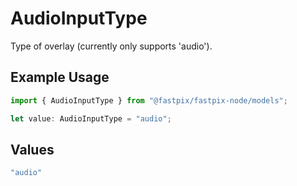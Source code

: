 # AudioInputType

Type of overlay (currently only supports 'audio').

## Example Usage

```typescript
import { AudioInputType } from "@fastpix/fastpix-node/models";

let value: AudioInputType = "audio";
```

## Values

```typescript
"audio"
```